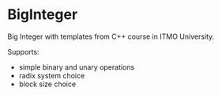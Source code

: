 # BigInteger
Big Integer with templates from C++ course in ITMO University. 

Supports:
* simple binary and unary operations
* radix system choice
* block size choice
